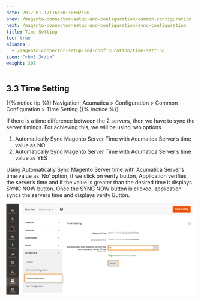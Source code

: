 ```yaml
---
date: 2017-01-17T16:58:30+02:00
prev: /magento-connector-setup-and-configuration/common-configuration
next: /magento-connector-setup-and-configuration/sync-configuration
title: Time Setting
toc: true
aliases :
  - /magento-connector-setup-and-configuration/time-setting
icon: "<b>3.3</b>"
weight: 303
---
```


## 3.3 Time Setting

{{% notice tip %}} 
Navigation: Acumatica > Configuration > Common Configuration > Time Setting
{{% /notice %}}

If there is a time difference between the 2 servers, then we have to sync the server timings. For achieving this, we will be using two options
1.	Automatically Sync Magento Server Time with Acumatica Server’s time value as NO 
2.	Automatically Sync Magento Server Time with Acumatica Server’s time value as YES

Using Automatically Sync Magento Server time with Acumatica Server’s time value as ‘No’ option, if we click on verify button, Application verifies the server’s time and if the value is greater than the desired time it displays SYNC NOW button. Once the SYNC NOW button is clicked, application syncs the servers time and displays verify Button.

![time-setting](images/time-setting.png?classes=shadow)


